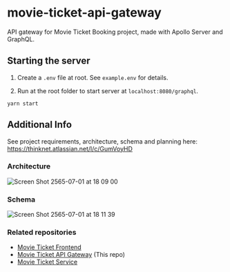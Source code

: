 # movie-ticket-api-gateway

API gateway for Movie Ticket Booking project, made with Apollo Server and GraphQL.

## Starting the server

1. Create a `.env` file at root. See `example.env` for details.

2. Run at the root folder to start server at `localhost:8080/graphql`.
```
yarn start
```

## Additional Info
See project requirements, architecture, schema and planning here: https://thinknet.atlassian.net/l/c/GumVoyHD

### Architecture
![Screen Shot 2565-07-01 at 18 09 00](https://user-images.githubusercontent.com/57129145/176883498-24c46c12-8f20-41da-b1d7-fca576906f09.png)

### Schema
![Screen Shot 2565-07-01 at 18 11 39](https://user-images.githubusercontent.com/57129145/176883801-80e43e37-cce1-474a-9522-248c8addce3e.png)

### Related repositories
- [Movie Ticket Frontend](https://github.com/natTP/movie-ticket-frontend)
- [Movie Ticket API Gateway](https://github.com/natTP/movie-ticket-api-gateway) (This repo)
- [Movie Ticket Service](https://github.com/natTP/movie-ticket-services) 
